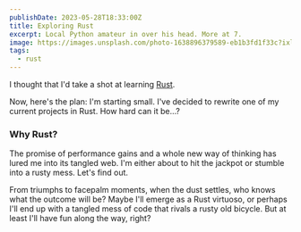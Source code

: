 ```yaml
---
publishDate: 2023-05-28T18:33:00Z
title: Exploring Rust
excerpt: Local Python amateur in over his head. More at 7.
image: https://images.unsplash.com/photo-1638896379589-eb1b3fd1f33c?ixlib=rb-4.0.3&ixid=M3wxMjA3fDB8MHxwaG90by1wYWdlfHx8fGVufDB8fHx8fA%3D%3D&auto=format&fit=crop&w=1470&q=80
tags:
  - rust
---
```


I thought that I'd take a shot at learning [Rust](https://www.rust-lang.org/).

Now, here's the plan: I'm starting small. I've decided to rewrite one of my current projects in Rust. How hard can it be...?

### Why Rust? 
The promise of performance gains and a whole new way of thinking has lured me into its tangled web. I'm either about to hit the jackpot or stumble into a rusty mess. Let's find out.

From triumphs to facepalm moments, when the dust settles, who knows what the outcome will be? Maybe I'll emerge as a Rust virtuoso, or perhaps I'll end up with a tangled mess of code that rivals a rusty old bicycle. But at least I'll have fun along the way, right?